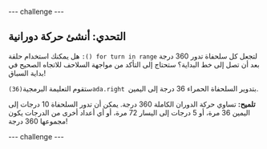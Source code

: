 \--- challenge \---

## التحدي: أنشئ حركة دورانية

هل يمكنك استخدام حلقة `:() for turn in range` لتجعل كل سلحفاة تدور 360 درجة بعد أن تصل إلى خط البداية؟ ستحتاج إلى التأكد من مواجهة السلاحف للاتجاه الصحيح في بداية السباق!

ستقوم التعليمة البرمجية`(‏36)ada.right `بتدوير السلحفاة الحمراء 36 درجة إلى اليمين.

**تلميح:** تساوي حركة الدوران الكاملة 360 درجة. يمكن أن تدور السلحفاة 10 درجات إلى اليمين 36 مرة، أو 5 درجات إلى اليسار 72 مرة، أو أي أعداد أخرى من الدرجات يكون مجموعها 360 درجة!

\--- challenge \---